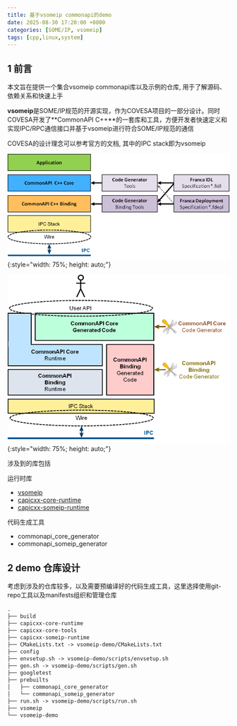 ```yaml
---
title: 基于vsomeip commonapi的demo
date: 2025-08-30 17:20:00 +0800
categories: [SOME/IP, vsomeip]
tags: [cpp,linux,system]
---
```


## 1 前言

本文旨在提供一个集合vsomeip commonapi库以及示例的仓库, 用于了解源码、依赖关系和快速上手

**vsomeip**是SOME/IP规范的开源实现，作为COVESA项目的一部分设计。同时COVESA开发了**CommonAPI C++**的一套库和工具，方便开发者快速定义和实现IPC/RPC通信接口并基于vsomeip进行符合SOME/IP规范的通信

COVESA的设计理念可以参考官方的文档, 其中的IPC stack即为vsomeip

![The basic principle](/assets/images/2025/Aug/CommonAPIOverview01.png){:style="width: 75%; height: auto;"}

![how the elements of CommonAPI C++ fit together](/assets/images/2025/Aug/CommonAPIOverview02.png){:style="width: 75%; height: auto;"}

涉及到的库包括

运行时库
- [vsomeip](https://github.com/COVESA/vsomeip)
- [capicxx-core-runtime](https://github.com/COVESA/capicxx-core-runtime)
- [capicxx-someip-runtime](https://github.com/COVESA/capicxx-someip-runtime)

代码生成工具
- commonapi_core_generator
- commonapi_someip_generator

## 2 demo 仓库设计

考虑到涉及的仓库较多，以及需要预编译好的代码生成工具，这里选择使用git-repo工具以及manifests组织和管理仓库

```
.
├── build
├── capicxx-core-runtime
├── capicxx-core-tools
├── capicxx-someip-runtime
├── CMakeLists.txt -> vsomeip-demo/CMakeLists.txt
├── config
├── envsetup.sh -> vsomeip-demo/scripts/envsetup.sh
├── gen.sh -> vsomeip-demo/scripts/gen.sh
├── googletest
├── prebuilts
│   ├── commonapi_core_generator
│   └── commonapi_someip_generator
├── run.sh -> vsomeip-demo/scripts/run.sh
├── vsomeip
└── vsomeip-demo
```


